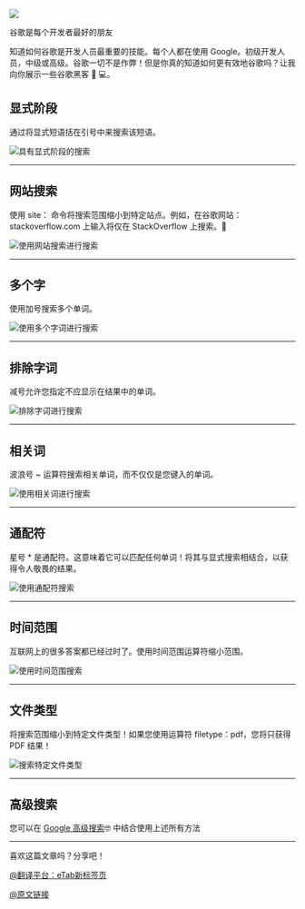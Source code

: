 ![](https://pica.zhimg.com/80/v2-cdc1cf5dc51c1bcdfb880901bc06f63d_720w.webp)

谷歌是每个开发者最好的朋友

知道如何谷歌是开发人员最重要的技能。每个人都在使用 Google。初级开发人员，中级或高级。谷歌一切不是作弊！但是你真的知道如何更有效地谷歌吗？让我向你展示一些谷歌黑客 👨 💻。

## 显式阶段

通过将显式短语括在引号中来搜索该短语。

![具有显式阶段的搜索](https://img14.360buyimg.com/ddimg/jfs/t1/232973/26/10074/73548/658ffd1bFb663a4f3/1cfdcf347f088cb4.jpg)

---

## 网站搜索

使用 site： 命令将搜索范围缩小到特定站点。例如，在谷歌网站：stackoverflow.com 上输入将仅在 StackOverflow 上搜索。💪

![使用网站搜索进行搜索](https://img11.360buyimg.com/ddimg/jfs/t1/241041/29/1485/58573/658ffd27Ffc7393a9/94a45460449420f5.jpg)

---

## 多个字

使用加号搜索多个单词。

![使用多个字词进行搜索](https://img14.360buyimg.com/ddimg/jfs/t1/233236/2/9418/57162/658ffd35Fcaaa3e98/bfb4fd977e381de3.jpg)

---

## 排除字词

减号允许您指定不应显示在结果中的单词。

![排除字词进行搜索](https://img12.360buyimg.com/ddimg/jfs/t1/247316/40/1420/59359/658ffd41F1b9417f6/9c11a22729b31b9c.jpg)

---

## 相关词

波浪号 ~ 运算符搜索相关单词，而不仅仅是您键入的单词。

![使用相关词进行搜索](https://img14.360buyimg.com/ddimg/jfs/t1/244763/2/1385/57034/658ffd4dF15f74e6d/5825c7db2894d47b.jpg)

---

## 通配符

星号 \* 是通配符。这意味着它可以匹配任何单词！将其与显式搜索相结合，以获得令人敬畏的结果。

![使用通配符搜索](https://img10.360buyimg.com/ddimg/jfs/t1/232525/21/9239/57713/658ffd62Ff328bd2f/08957d5faea295c4.jpg)

---

## 时间范围

互联网上的很多答案都已经过时了。使用时间范围运算符缩小范围。

![使用时间范围搜索](https://img10.360buyimg.com/ddimg/jfs/t1/239602/8/1282/73236/658ffd71Fb09b5fd0/6d5e3d5bd3622bbd.jpg)

---

## 文件类型

将搜索范围缩小到特定文件类型！如果您使用运算符 filetype：pdf，您将只获得 PDF 结果！

![搜索特定文件类型](https://img10.360buyimg.com/ddimg/jfs/t1/228227/40/9663/71133/658ffd96F3ed62994/1c8d12c60445233e.jpg)

---

## 高级搜索

您可以在 [Google 高级搜索](https://www.google.com/advanced_search)🤓 中结合使用上述所有方法

---

喜欢这篇文章吗？分享吧！

[@翻译平台：eTab新标签页](https://etab.store/)

[@原文链接](https://www.albertwalicki.com/know-how-to-google-is-important-do-you-know-how-do-it)
